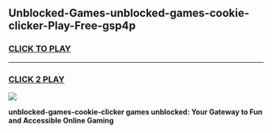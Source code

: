 
## Unblocked-Games-unblocked-games-cookie-clicker-Play-Free-gsp4p
<h3>
<a href="https://premium76.site?title=unblocked-games-cookie-clicker&ref=15A">CLICK TO PLAY</a></h3>
<hr>

<h3>
<a href="https://premium76.site?title=unblocked-games-cookie-clicker&ref=15A">CLICK 2 PLAY</a>
  
</h3>

<a href="https://premium76.site?title=unblocked-games-cookie-clicker&ref=15A"><img src="https://clearcache.store/games.png"></a>


**unblocked-games-cookie-clicker games unblocked: Your Gateway to Fun and Accessible Online Gaming**
